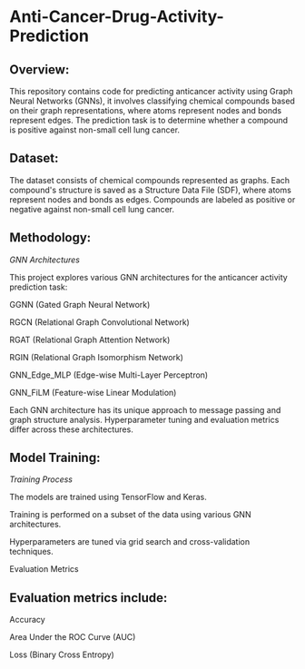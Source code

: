 # Anti-Cancer-Drug-Activity-Prediction

## Overview:


This repository contains code for predicting anticancer activity using Graph Neural Networks (GNNs), it involves classifying chemical compounds based on their graph representations, where atoms represent nodes and bonds represent edges. The prediction task is to determine whether a compound is positive against non-small cell lung cancer.

## Dataset:


The dataset consists of chemical compounds represented as graphs. Each compound's structure is saved as a Structure Data File (SDF), where atoms represent nodes and bonds as edges. Compounds are labeled as positive or negative against non-small cell lung cancer.

## Methodology:


*GNN Architectures*

This project explores various GNN architectures for the anticancer activity prediction task:

GGNN (Gated Graph Neural Network)

RGCN (Relational Graph Convolutional Network)

RGAT (Relational Graph Attention Network)

RGIN (Relational Graph Isomorphism Network)

GNN_Edge_MLP (Edge-wise Multi-Layer Perceptron)

GNN_FiLM (Feature-wise Linear Modulation)

Each GNN architecture has its unique approach to message passing and graph structure analysis. Hyperparameter tuning and evaluation metrics differ across these architectures.

## Model Training:


*Training Process*

The models are trained using TensorFlow and Keras.

Training is performed on a subset of the data using various GNN architectures.

Hyperparameters are tuned via grid search and cross-validation techniques.

Evaluation Metrics


## Evaluation metrics include:


Accuracy

Area Under the ROC Curve (AUC)

Loss (Binary Cross Entropy)
